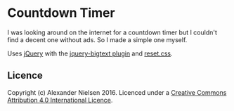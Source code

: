 # Countdown Timer

I was looking around on the internet for a countdown timer but I couldn't find a decent one without ads. So I made a simple one myself.

Uses [jQuery](http://jquery.com) with the [jquery-bigtext plugin](http://danielhoffmann.github.io/jquery-bigtext/) and [reset.css](http://meyerweb.com/eric/tools/css/reset/).

## Licence

Copyright (c) Alexander Nielsen 2016. Licenced under a [Creative Commons Attribution 4.0 International Licence](https://creativecommons.org/licenses/by/4.0/ "CC BY 4.0").